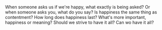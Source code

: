 When someone asks us if we're happy, what exactly is being asked?
Or when someone asks you, what do you say?
Is happiness the same thing as contentment? How long does happiness last?
What's more important, happiness or meaning?
Should we strive to have it all? Can wo have it all?


